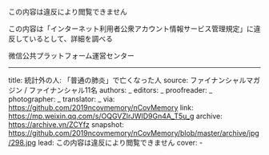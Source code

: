 この内容は違反により閲覧できません

この内容は「インターネット利用者公衆アカウント情報サービス管理規定」に違反しているとして、詳細を調べる

微信公共プラットフォーム運営センター


-------------
title: 統計外の人: 「普通の肺炎」で亡くなった人
source: ファイナンシャルマガジン / ファイナンシャル11名
authors: _
editors: _
proofreader: _
photographer: _
translator: _
via: https://github.com/2019ncovmemory/nCovMemory
link: https://mp.weixin.qq.com/s/OQGVZlrJWID9Gn4A_T5u_g
archive: https://archive.vn/ZCYfz
snapshot: https://github.com/2019ncovmemory/nCovMemory/blob/master/archive/jpg/298.jpg
lead: この内容は違反により閲覧できません
cover: -
